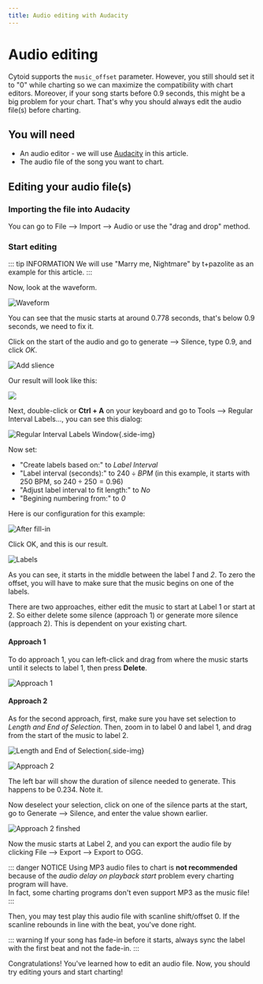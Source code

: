 ```yaml
---
title: Audio editing with Audacity
---
```


# Audio editing

Cytoid supports the `music_offset` parameter. However, you still should set it to "0" while charting so we can maximize the compatibility with chart editors. Moreover, if your song starts before 0.9 seconds, this might be a big problem for your chart. That's why you should always edit the audio file(s) before charting.

## You will need

- An audio editor - we will use [Audacity](https://www.audacityteam.org/) in this article.
- The audio file of the song you want to chart.

## Editing your audio file(s)

### Importing the file into Audacity

You can go to File --> Import --> Audio or use the "drag and drop" method.

### Start editing

::: tip INFORMATION
We will use "Marry me, Nightmare" by t+pazolite as an example for this article.
:::

Now, look at the waveform.

![Waveform](./_sources_audio.md/start.png)

You can see that the music starts at around 0.778 seconds, that's below 0.9 seconds, we need to fix it.

Click on the start of the audio and go to generate --> Silence, type 0.9, and click *OK*.

![Add slience](./_sources_audio.md/silence.png)

Our result will look like this:

![](./_sources_audio.md/after.png)

Next, double-click or **Ctrl + A** on your keyboard and go to Tools --> Regular Interval Labels..., you can see this dialog:

![Regular Interval Labels Window](./_sources_audio.md/labels_window.png){.side-img}

Now set:

- "Create labels based on:" to *Label Interval*
- "Label interval (seconds):" to ${240 \div BPM}$ (in this example, it starts with 250 BPM, so ${240 \div 250} = 0.96$)
- "Adjust label interval to fit length:" to *No*
- "Begining numbering from:" to *0*

Here is our configuration for this example:

![After fill-in](./_sources_audio.md/labels_after.png)

Click OK, and this is our result.

![Labels](./_sources_audio.md/result.png)

As you can see, it starts in the middle between the label *1* and *2*. To zero the offset, you will have to make sure that the music begins on one of the labels.

There are two approaches, either edit the music to start at Label 1 or start at 2. So either delete some silence (approach 1) or generate more silence (approach 2). This is dependent on your existing chart.

#### Approach 1

To do approach 1, you can left-click and drag from where the music starts until it selects to label 1, then press **Delete**.

![Approach 1](./_sources_audio.md/appr1.png)

#### Approach 2

As for the second approach, first, make sure you have set selection to *Length and End of Selection*.
Then, zoom in to label 0 and label 1, and drag from the start of the music to label 2.

![Length and End of Selection](./_sources_audio.md/length.png){.side-img}

![Approach 2](./_sources_audio.md/appr2.png)

The left bar will show the duration of silence needed to generate. This happens to be 0.234. Note it.

Now deselect your selection, click on one of the silence parts at the start, go to Generate --> Silence, and enter the value shown earlier.

![Approach 2 finshed](./_sources_audio.md/appr2_after.png)

Now the music starts at Label 2, and you can export the audio file by clicking File --> Export --> Export to OGG.

::: danger NOTICE
Using MP3 audio files to chart is **not recommended** because of the *audio delay on playback start* problem every charting program will have.  
In fact, some charting programs don't even support MP3 as the music file!
:::

Then, you may test play this audio file with scanline shift/offset 0. If the scanline rebounds in line with the beat, you've done right.

::: warning
If your song has fade-in before it starts, always sync the label with the first beat and not the fade-in.
:::

Congratulations! You've learned how to edit an audio file. Now, you should try editing yours and start charting!
